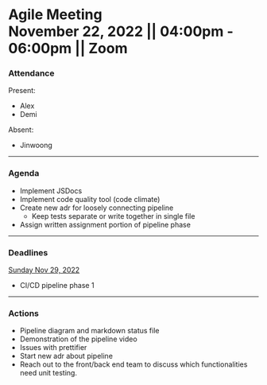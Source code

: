<h1>Agile Meeting
<br /> November 22, 2022 || 04:00pm - 06:00pm || Zoom
</h1>

### Attendance 
Present:
- Alex
- Demi

Absent:
- Jinwoong

--- 
### Agenda
- Implement JSDocs
- Implement code quality tool (code climate)
- Create new adr for loosely connecting pipeline
  - Keep tests separate or write together in single file
- Assign written assignment portion of pipeline phase

---
### Deadlines
<ins>Sunday Nov 29, 2022</ins>
- CI/CD pipeline phase 1

---
### Actions
- Pipeline diagram and markdown status file
- Demonstration of the pipeline video
- Issues with prettifier
- Start new adr about pipeline
- Reach out to the front/back end team to discuss which functionalities need unit testing. 